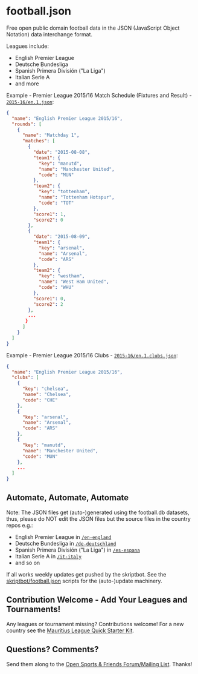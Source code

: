 # football.json

Free open public domain football data in the JSON (JavaScript Object Notation)
data interchange format.

Leagues include:

- English Premier League
- Deutsche Bundesliga
- Spanish Primera División ("La Liga")
- Italian Serie A
- and more

Example - Premier League 2015/16 Match Schedule (Fixtures and Result) - [`2015-16/en.1.json`](https://github.com/openfootball/football.json/blob/master/2015-16/en.1.json):

``` json
{
  "name": "English Premier League 2015/16",
  "rounds": [
    {
      "name": "Matchday 1",
      "matches": [
        {
          "date": "2015-08-08",
          "team1": {
            "key": "manutd",
            "name": "Manchester United",
            "code": "MUN"
          },
          "team2": {
            "key": "tottenham",
            "name": "Tottenham Hotspur",
            "code": "TOT"
          },
          "score1": 1,
          "score2": 0
        },
        {
          "date": "2015-08-09",
          "team1": {
            "key": "arsenal",
            "name": "Arsenal",
            "code": "ARS"
          },
          "team2": {
            "key": "westham",
            "name": "West Ham United",
            "code": "WHU"
          },
          "score1": 0,
          "score2": 2
        },
        ...
       }
      ]
    }
  ]
}
```


Example - Premier League 2015/16 Clubs - [`2015-16/en.1.clubs.json`](https://github.com/openfootball/football.json/blob/master/2015-16/en.1.clubs.json):

``` json
{
  "name": "English Premier League 2015/16",
  "clubs": [
    {
      "key": "chelsea",
      "name": "Chelsea",
      "code": "CHE"
    },
    {
      "key": "arsenal",
      "name": "Arsenal",
      "code": "ARS"
    },
    {
      "key": "manutd",
      "name": "Manchester United",
      "code": "MUN"
    },
    ...
  ]
}
```


## Automate, Automate, Automate

Note: The JSON files get (auto-)generated using the football.db datasets, thus, please do NOT
edit the JSON files but the source files in the country repos e.g.:

- English Premier League in [`/en-england`](https://github.com/openfootball/eng-england)
- Deutsche Bundesliga in [`/de-deutschland`](https://github.com/openfootball/de-deutschland)
- Spanish Primera División ("La Liga") in [`/es-espana`](https://github.com/openfootball/es-espana)
- Italian Serie A  in [`/it-italy`](https://github.com/openfootball/it-italy)
- and so on


If all works weekly updates get pushed by the skriptbot.
See the [skriptbot/football.json](https://github.com/skriptbot/football.json) scripts for
the (auto-)update machinery.



## Contribution Welcome - Add Your Leagues and Tournaments!

Any leagues or tournament missing? Contributions welcome!
For a new country see the [Mauritius League Quick Starter Kit](https://github.com/sportkit/mu-mauritius).



## Questions? Comments?

Send them along to the
[Open Sports & Friends Forum/Mailing List](http://groups.google.com/group/opensport).
Thanks!
